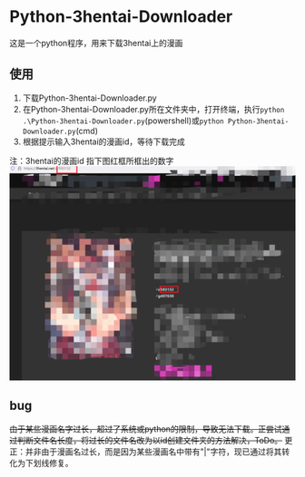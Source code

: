 # Python-3hentai-Downloader

这是一个python程序，用来下载3hentai上的漫画

## 使用
1. 下载Python-3hentai-Downloader.py
2. 在Python-3hentai-Downloader.py所在文件夹中，打开终端，执行`python .\Python-3hentai-Downloader.py`(powershell)或`python Python-3hentai-Downloader.py`(cmd)
3. 根据提示输入3hentai的漫画id，等待下载完成

注：3hentai的漫画id 指下图红框所框出的数字
![](WhatIsId.png)

## bug
~~由于某些漫画名字过长，超过了系统或python的限制，导致无法下载。正尝试通过判断文件名长度，将过长的文件名改为以id创建文件夹的方法解决，ToDo。~~
更正：并非由于漫画名过长，而是因为某些漫画名中带有"|"字符，现已通过将其转化为下划线修复。
